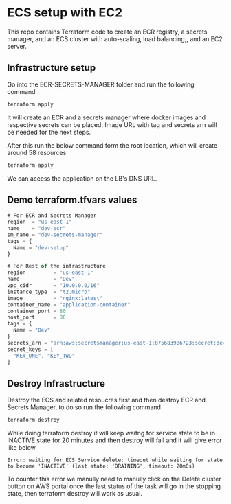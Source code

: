 # ECS setup with EC2

This repo contains Terraform code to create an ECR registry, a secrets manager, and an ECS cluster with auto-scaling, load balancing,, and an EC2 server.

## Infrastructure setup

Go into the ECR-SECRETS-MANAGER folder and run the following command
```bash
terraform apply
```
It will create an ECR and a secrets manager where docker images and respective secrets can be placed. Image URL with tag and secrets arn will be needed for the next steps. 

After this run the below command form the root location, which will create around 58 resources
```bash
terraform apply
```
We can access the application on the LB's DNS URL.
 
## Demo terraform.tfvars values

```javascript
# For ECR and Secrets Manager
region  = "us-east-1"
name    = "dev-ecr"
sm_name = "dev-secrets-manager"
tags = {
  Name = "dev-setup"
}

# For Rest of the infrastructure
region         = "us-east-1"
name           = "Dev"
vpc_cidr       = "10.0.0.0/16"
instance_type  = "t2.micro"
image          = "nginx:latest"
container_name = "application-container"
container_port = 80
host_port      = 80
tags = {
  Name = "Dev"
}
secrets_arn = "arn:aws:secretsmanager:us-east-1:875683986723:secret:dev-secrets-manager209982167543014746400000001"
secret_keys = [
  "KEY_ONE", "KEY_TWO"
]
```


## Destroy Infrastructure

Destroy the ECS and related resoucres first and then destroy ECR and Secrets Manager, to do so run the following command
```bash
terraform destroy
```

While doing terraform destroy it will keep waitng for service state to be in INACTIVE state for 20 minutes and then destroy will fail and it will give error like below
```
Error: waiting for ECS Service delete: timeout while waiting for state to become 'INACTIVE' (last state: 'DRAINING', timeout: 20m0s)
```
To counter this error we manully need to manully click on the Delete cluster button on AWS portal once the last status of the task will go in the stopping state, then terraform destroy will work as usual.